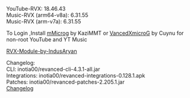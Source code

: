 YouTube-RVX: 18.46.43  
Music-RVX (arm64-v8a): 6.31.55  
Music-RVX (arm-v7a): 6.31.55  

To Login ,Install [mMicrog](https://github.com/kazimmt/mMicroG/releases) by KaziMMT or [VancedXmicroG](https://gitlab.com/cuynu/VancedxMicroG/-/releases) by Cuynu for non-root YouTube and YT Music  

[RVX-Module-by-IndusAryan](https://github.com/IndusAryan/RVX-Module)  

Changelog:  
CLI: inotia00/revanced-cli-4.3.1-all.jar  
Integrations: inotia00/revanced-integrations-0.128.1.apk  
Patches: inotia00/revanced-patches-2.205.1.jar  
[Changelog](https://github.com/inotia00/revanced-patches/releases/tag/v2.205.1)  
